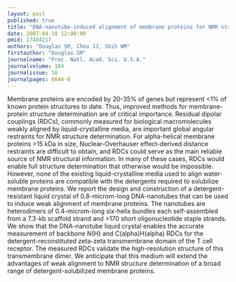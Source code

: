 ```yaml
---
layout: post
published: true
title: "DNA-nanotube-induced alignment of membrane proteins for NMR structure determination."
date: 2007-04-18 12:00:00
pmid: 17404217
authors: "Douglas SM, Chou JJ, Shih WM"
firstauthor: "Douglas SM"
journalname: "Proc. Natl. Acad. Sci. U.S.A."
journalvolume: 104
journalissue: 16
journalpages: 6644-8
---
```


Membrane proteins are encoded by 20-35% of genes but represent <1% of known protein structures to date. Thus, improved methods for membrane-protein structure determination are of critical importance. Residual dipolar couplings (RDCs), commonly measured for biological macromolecules weakly aligned by liquid-crystalline media, are important global angular restraints for NMR structure determination. For alpha-helical membrane proteins >15 kDa in size, Nuclear-Overhauser effect-derived distance restraints are difficult to obtain, and RDCs could serve as the main reliable source of NMR structural information. In many of these cases, RDCs would enable full structure determination that otherwise would be impossible. However, none of the existing liquid-crystalline media used to align water-soluble proteins are compatible with the detergents required to solubilize membrane proteins. We report the design and construction of a detergent-resistant liquid crystal of 0.8-microm-long DNA-nanotubes that can be used to induce weak alignment of membrane proteins. The nanotubes are heterodimers of 0.4-microm-long six-helix bundles each self-assembled from a 7.3-kb scaffold strand and >170 short oligonucleotide staple strands. We show that the DNA-nanotube liquid crystal enables the accurate measurement of backbone N(H) and C(alpha)H(alpha) RDCs for the detergent-reconstituted zeta-zeta transmembrane domain of the T cell receptor. The measured RDCs validate the high-resolution structure of this transmembrane dimer. We anticipate that this medium will extend the advantages of weak alignment to NMR structure determination of a broad range of detergent-solubilized membrane proteins.

